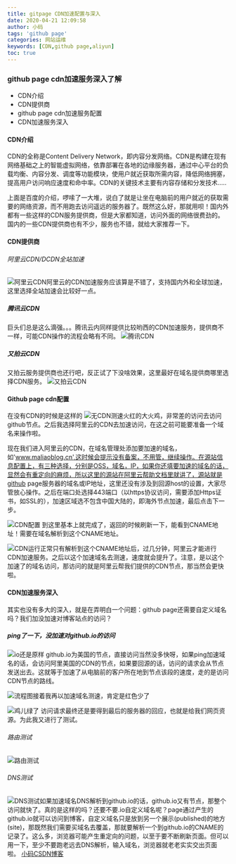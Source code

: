 ```yaml
---
title: gitpage CDN加速配置与深入
date: 2020-04-21 12:09:58
author: 小码
tags: 'github page'
categories: 网站运维
keywords: [CDN,github page,aliyun]
toc: true
---
```

 ### github page cdn加速服务深入了解

 - CDN介绍
 - CDN提供商
 - github page cdn加速服务配置
 - CDN加速服务深入
 
#### CDN介绍
CDN的全称是Content Delivery Network，即内容分发网络。CDN是构建在现有网络基础之上的智能虚拟网络，依靠部署在各地的边缘服务器，通过中心平台的负载均衡、内容分发、调度等功能模块，使用户就近获取所需内容，降低网络拥塞，提高用户访问响应速度和命中率。CDN的关键技术主要有内容存储和分发技术.....

上面是百度的介绍，啰嗦了一大堆，说白了就是让坐在电脑前的用户就近的获取需要的网络资源，而不用跑去访问遥远的服务器了。既然这么好，那就用呗！国内外都有一些这样的CDN服务提供商，但是大家都知道，访问外面的网络很费劲的。国内的一些CDN提供商也有不少，服务也不错，就给大家推荐一下。

#### CDN提供商
###### 阿里云CDN/DCDN全站加速
![阿里云CDN](https://img-blog.csdnimg.cn/20200421103618200.PNG?x-oss-process=image/watermark,type_ZmFuZ3poZW5naGVpdGk,shadow_10,text_aHR0cHM6Ly9ibG9nLmNzZG4ubmV0L0dvYnVsbGlu,size_16,color_FFFFFF,t_70#pic_center)阿里云的CDN加速服务应该算是不错了，支持国内外和全球加速，这里选择全站加速会比较好一点。

##### 腾讯云CDN
巨头们总是这么滴强。。。腾讯云内同样提供比较哟西的CDN加速服务，提供商不一样，可能CDN操作的流程会略有不同。
![腾讯CDN](https://img-blog.csdnimg.cn/20200421104213353.PNG?x-oss-process=image/watermark,type_ZmFuZ3poZW5naGVpdGk,shadow_10,text_aHR0cHM6Ly9ibG9nLmNzZG4ubmV0L0dvYnVsbGlu,size_16,color_FFFFFF,t_70#pic_center)
##### 又拍云CDN
又拍云服务提供商也还行吧，反正试了下没啥效果，这里最好在域名提供商哪里选择CDN服务。
![又拍云CDN](https://img-blog.csdnimg.cn/20200421104446548.PNG?x-oss-process=image/watermark,type_ZmFuZ3poZW5naGVpdGk,shadow_10,text_aHR0cHM6Ly9ibG9nLmNzZG4ubmV0L0dvYnVsbGlu,size_16,color_FFFFFF,t_70#pic_center)
#### Github page cdn配置
在没有CDN的时候是这样的
![无CDN测速](https://img-blog.csdnimg.cn/20200421104655773.PNG?x-oss-process=image/watermark,type_ZmFuZ3poZW5naGVpdGk,shadow_10,text_aHR0cHM6Ly9ibG9nLmNzZG4ubmV0L0dvYnVsbGlu,size_16,color_FFFFFF,t_70#pic_center)火红的大火鸡，非常差的访问去访问github节点。之后我选择阿里云的CDN去加速访问，在这之前可能要准备一个域名来操作啦。

现在我们进入阿里云的CDN，在域名管理处添加要加速的域名，如'www.maliaoblog.cn',这时候会提示没有备案，不用管，继续操作。在源站信息配置上，有三种选择，分别是OSS，域名，IP，如果你还填要加速的域名的话，显然会有重定向的麻烦，所以这里的源站在阿里云帮助文档里就讲了，源站就是github page服务器的域名或IP地址，这里还没有涉及到回源host的设置，大家尽管放心操作。之后在端口处选择443端口（以https协议访问，需要添加Https证书，如SSL的），加速区域选不包含中国大陆的，即海外节点加速，最后点击下一步。

![CDN配置](https://img-blog.csdnimg.cn/20200421110442442.PNG?x-oss-process=image/watermark,type_ZmFuZ3poZW5naGVpdGk,shadow_10,text_aHR0cHM6Ly9ibG9nLmNzZG4ubmV0L0dvYnVsbGlu,size_16,color_FFFFFF,t_70#pic_center)
到这里基本上就完成了，返回的时候刷新一下，能看到CNAME地址！需要在域名解析到这个CNAME地址。

![CDN运行正常](https://img-blog.csdnimg.cn/20200421111013463.PNG?x-oss-process=image/watermark,type_ZmFuZ3poZW5naGVpdGk,shadow_10,text_aHR0cHM6Ly9ibG9nLmNzZG4ubmV0L0dvYnVsbGlu,size_16,color_FFFFFF,t_70#pic_center)只有解析到这个CNAME地址后，过几分钟，阿里云才能进行CDN加速服务。之后以这个加速域名去测速，速度就会提升了。注意，是以这个加速了的域名访问，那访问的就是阿里云帮我们提供的CDN节点，那当然会更快啦。

#### CDN加速服务深入

其实也没有多大的深入，就是在弄明白一个问题：github page还需要自定义域名吗？我们加没加速对博客站点的访问？

##### ping了一下，没加速对github.io的访问
![io还是原样](https://img-blog.csdnimg.cn/20200421112042708.PNG?x-oss-process=image/watermark,type_ZmFuZ3poZW5naGVpdGk,shadow_10,text_aHR0cHM6Ly9ibG9nLmNzZG4ubmV0L0dvYnVsbGlu,size_16,color_FFFFFF,t_70#pic_center)
github.io为美国的节点，直接访问当然没多快呀，如果ping加速域名的话，会访问阿里美国的CDN的节点，如果要回源的话，访问的请求会从节点发送出去。这就等于加速了从电脑前的客户所在地到节点该段的速度，走的是访问CDN节点的路线。

![流程图](https://img-blog.csdnimg.cn/2020042111291429.PNG?x-oss-process=image/watermark,type_ZmFuZ3poZW5naGVpdGk,shadow_10,text_aHR0cHM6Ly9ibG9nLmNzZG4ubmV0L0dvYnVsbGlu,size_16,color_FFFFFF,t_70#pic_center)接着我再以加速域名测速，肯定是红色少了

![鸡儿绿了](https://img-blog.csdnimg.cn/20200421113044946.PNG?x-oss-process=image/watermark,type_ZmFuZ3poZW5naGVpdGk,shadow_10,text_aHR0cHM6Ly9ibG9nLmNzZG4ubmV0L0dvYnVsbGlu,size_16,color_FFFFFF,t_70#pic_center)
访问请求最终还是要得到最后的服务器的回应，也就是给我们网页资源。为此我又进行了测试。

###### 路由测试
![路由测试](https://img-blog.csdnimg.cn/20200421115105784.PNG?x-oss-process=image/watermark,type_ZmFuZ3poZW5naGVpdGk,shadow_10,text_aHR0cHM6Ly9ibG9nLmNzZG4ubmV0L0dvYnVsbGlu,size_16,color_FFFFFF,t_70#pic_center)
###### DNS测试
![DNS测试](https://img-blog.csdnimg.cn/202004211152004.PNG?x-oss-process=image/watermark,type_ZmFuZ3poZW5naGVpdGk,shadow_10,text_aHR0cHM6Ly9ibG9nLmNzZG4ubmV0L0dvYnVsbGlu,size_16,color_FFFFFF,t_70#pic_center)如果加速域名DNS解析到github.io的话，github.io又有节点，那整个访问就快了。真的是这样的吗？还要不要.io自定义域名呢？page通过产生的github.io就可以访问到博客，自定义域名只是放到另一个展示(published)的地方(site)，那既然我们需要买域名去覆盖，那就要解析一个到github.io的CNAME的记录了。这么多，浏览器可能产生重定向的问题，以至于要不断刷新页面。但可以用一下，至少不要跑老远去DNS解析，输入域名，浏览器就老老实实交出页面啦。
[小码CSDN博客](https://blog.csdn.net/Gobullin)


